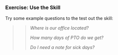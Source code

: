 
### Exercise: Use the Skill

Try some example questions to the test out the skill:

>> _Where is our office located?_
>>
>> _How many days of PTO do we get?_
>>
>> _Do I need a note for sick days?_


